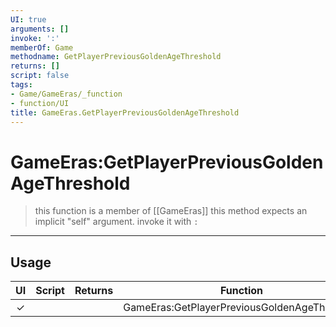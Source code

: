 ```yaml
---
UI: true
arguments: []
invoke: ':'
memberOf: Game
methodname: GetPlayerPreviousGoldenAgeThreshold
returns: []
script: false
tags:
- Game/GameEras/_function
- function/UI
title: GameEras.GetPlayerPreviousGoldenAgeThreshold
---
```

# GameEras:GetPlayerPreviousGoldenAgeThreshold
> this function is a member of [[GameEras]]
> this method expects an implicit "self" argument. invoke it with `:`
-----
## Usage
|  UI | Script | Returns | Function | Arguments |
|:---:|:------:|-------:|:--------:|:---------|
|✓| ||GameEras:GetPlayerPreviousGoldenAgeThreshold||

